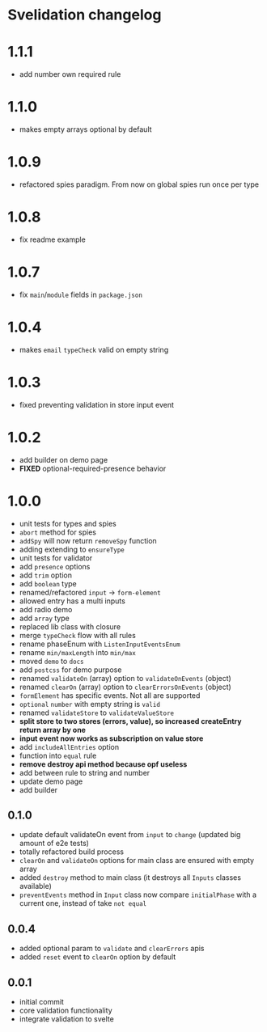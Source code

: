 # Svelidation changelog

# 1.1.1
* add number own required rule

# 1.1.0
* makes empty arrays optional by default

# 1.0.9
* refactored spies paradigm. From now on global spies run once per type

# 1.0.8
* fix readme example

# 1.0.7
* fix `main`/`module` fields in `package.json`

# 1.0.4
* makes `email` `typeCheck` valid on empty string

# 1.0.3
* fixed preventing validation in store input event

# 1.0.2
* add builder on demo page
* **FIXED** optional-required-presence behavior

# 1.0.0

* unit tests for types and spies
* `abort` method for spies
* `addSpy` will now return `removeSpy` function
* adding extending to `ensureType`
* unit tests for validator
* add `presence` options
* add `trim` option
* add `boolean` type
* renamed/refactored `input` -> `form-element`
* allowed entry has a multi inputs
* add radio demo
* add `array` type
* replaced lib class with closure
* merge `typeCheck` flow with all rules
* rename phaseEnum with `ListenInputEventsEnum`
* rename `min/maxLength` into `min/max`
* moved `demo` to `docs`
* add `postcss` for demo purpose
* renamed `validateOn` (array) option to `validateOnEvents` (object)
* renamed `clearOn` (array) option to `clearErrorsOnEvents` (object)
* `formElement` has specific events. Not all are supported
* `optional` `number` with empty string is `valid`
* renamed `validateStore` to `validateValueStore`
* **split store to two stores (errors, value), so increased createEntry return array by one**
* **input event now works as subscription on value store**
* add `includeAllEntries` option
* function into `equal` rule
* **remove destroy api method because opf useless**
* add between rule to string and number
* update demo page
* add builder

## 0.1.0

* update default validateOn event from `input` to `change` (updated big amount of e2e tests)
* totally refactored build process
* `clearOn` and `validateOn` options for main class are ensured with empty array
* added `destroy` method to main class (it destroys all `Inputs` classes available)
* `preventEvents` method in `Input` class now compare `initialPhase` with a current one, instead of take `not equal`

## 0.0.4

* added optional param to `validate` and `clearErrors` apis
* added `reset` event to `clearOn` option by default

## 0.0.1

* initial commit
* core validation functionality
* integrate validation to svelte
